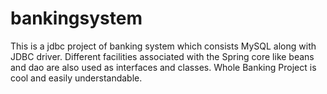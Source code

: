 # bankingsystem

This is a  jdbc project of banking system 
which consists MySQL along with JDBC driver.
Different facilities associated with the Spring core like beans and dao are also used as interfaces and classes.
Whole Banking Project is cool and easily understandable.